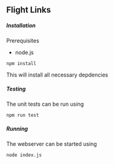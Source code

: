 ## Flight Links

##### Installation

Prerequisites
  * node.js

```
npm install
```

This will install all necessary depdencies

##### Testing

The unit tests can be run using
```
npm run test
```

##### Running

The webserver can be started using
```
node index.js
```